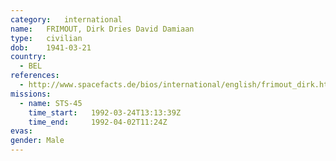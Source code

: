 ```yaml
---
category:	international
name:	FRIMOUT, Dirk Dries David Damiaan
type:	civilian
dob:	1941-03-21
country:
  - BEL
references:
  - http://www.spacefacts.de/bios/international/english/frimout_dirk.htm
missions:
  - name: STS-45
    time_start:   1992-03-24T13:13:39Z
    time_end:     1992-04-02T11:24Z
evas:
gender:	Male
---
```

